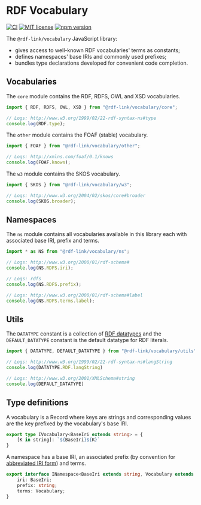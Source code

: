 # RDF Vocabulary

[![CI](https://github.com/rdf-link/vocabulary/actions/workflows/ci.yml/badge.svg?branch=main)](https://github.com/rdf-link/vocabulary/actions/workflows/ci.yml?query=workflow%3ACI+branch%3Amain)
[![MIT license](https://img.shields.io/npm/l/@rdf-link/vocabulary)](https://github.com/rdf-link/vocabulary/blob/main/LICENSE)
[![npm version](https://img.shields.io/npm/v/@rdf-link/vocabulary)](https://www.npmjs.com/package/@rdf-link/vocabulary)

The `@rdf-link/vocabulary` JavaScript library:
- gives access to well-known RDF vocabularies' terms as constants;
- defines namespaces' base IRIs and commonly used prefixes;
- bundles type declarations developed for convenient code completion.

## Vocabularies

The `core` module contains the RDF, RDFS, OWL and XSD vocabularies.

```ts
import { RDF, RDFS, OWL, XSD } from "@rdf-link/vocabulary/core";

// Logs: http://www.w3.org/1999/02/22-rdf-syntax-ns#type
console.log(RDF.type);
```

The `other` module contains the FOAF (stable) vocabulary.

```ts
import { FOAF } from "@rdf-link/vocabulary/other";

// Logs: http://xmlns.com/foaf/0.1/knows
console.log(FOAF.knows);
```

The `w3` module contains the SKOS vocabulary.

```ts
import { SKOS } from "@rdf-link/vocabulary/w3";

// Logs: http://www.w3.org/2004/02/skos/core#broader
console.log(SKOS.broader);
```

## Namespaces

The `ns` module contains all vocabularies available in this library each with associated base IRI, prefix and terms.

```ts
import * as NS from "@rdf-link/vocabulary/ns";

// Logs: http://www.w3.org/2000/01/rdf-schema#
console.log(NS.RDFS.iri);

// Logs: rdfs
console.log(NS.RDFS.prefix);

// Logs: http://www.w3.org/2000/01/rdf-schema#label
console.log(NS.RDFS.terms.label);
```

## Utils

The `DATATYPE` constant is a collection of [RDF datatypes](https://www.w3.org/TR/rdf11-concepts/#section-Datatypes) and the `DEFAULT_DATATYPE` constant is the default datatype for RDF literals.

```ts
import { DATATYPE, DEFAULT_DATATYPE } from "@rdf-link/vocabulary/utils";

// Logs: http://www.w3.org/1999/02/22-rdf-syntax-ns#langString
console.log(DATATYPE.RDF.langString)

// Logs: http://www.w3.org/2001/XMLSchema#string
console.log(DEFAULT_DATATYPE)
```

## Type definitions

A vocabulary is a Record where keys are strings and corresponding values are the key prefixed by the vocabulary's base IRI.

```ts
export type IVocabulary<BaseIri extends string> = {
    [K in string]: `${BaseIri}${K}`
}
```

A namespace has a base IRI, an associated prefix (by convention for [abbreviated IRI form](https://www.w3.org/TR/rdf11-concepts/#vocabularies)) and terms.

```ts
export interface INamespace<BaseIri extends string, Vocabulary extends IVocabulary<BaseIri>> {
    iri: BaseIri;
    prefix: string;
    terms: Vocabulary;
}
```

